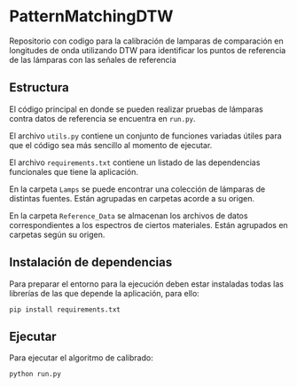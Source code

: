 # PatternMatchingDTW
Repositorio con codigo para la calibración de lamparas de comparación en longitudes de onda utilizando DTW para identificar los puntos de referencia de las lámparas con las señales de referencia


## Estructura


El código principal en donde se pueden realizar pruebas de lámparas contra datos de referencia se encuentra en `run.py`.


El archivo `utils.py` contiene un conjunto de funciones variadas útiles para que el código sea más sencillo al momento de ejecutar.


El archivo `requirements.txt` contiene un listado de las dependencias funcionales que tiene la aplicación.


En la carpeta `Lamps` se puede encontrar una colección de lámparas de distintas fuentes. Están agrupadas en carpetas acorde a su origen.


En la carpeta `Reference_Data` se almacenan los archivos de datos correspondientes a los espectros de ciertos materiales. Están agrupados en carpetas según su origen.


## Instalación de dependencias


Para preparar el entorno para la ejecución deben estar instaladas todas las librerías de las que depende la aplicación, para ello:
```
pip install requirements.txt
```


## Ejecutar


Para ejecutar el algoritmo de calibrado:
```
python run.py
```
